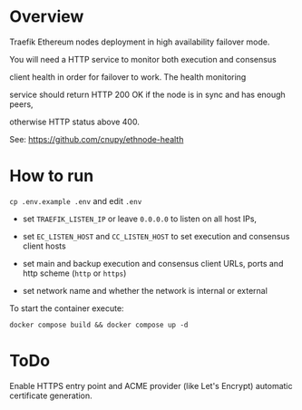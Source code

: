 # Overview

Traefik Ethereum nodes deployment in high availability failover mode.

You will need a HTTP service to monitor both execution and consensus

client health in order for failover to work. The health monitoring 

service should return HTTP 200 OK if the node is in sync and has enough peers,

otherwise HTTP status above 400.

See: https://github.com/cnupy/ethnode-health

# How to run

`cp .env.example .env` and edit `.env` 

- set `TRAEFIK_LISTEN_IP` or leave `0.0.0.0` to listen on all host IPs,

- set `EC_LISTEN_HOST` and `CC_LISTEN_HOST` to set execution and consensus client hosts

- set main and backup execution and consensus client URLs, ports and http scheme (`http` or `https`)

- set network name and whether the network is internal or external

To start the container execute:

`docker compose build && docker compose up -d`

# ToDo

Enable HTTPS entry point and ACME provider (like Let's Encrypt) automatic certificate generation.